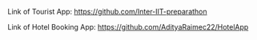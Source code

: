 Link of Tourist App: https://github.com/Inter-IIT-preparathon

Link of Hotel Booking App: https://github.com/AdityaRaimec22/HotelApp
